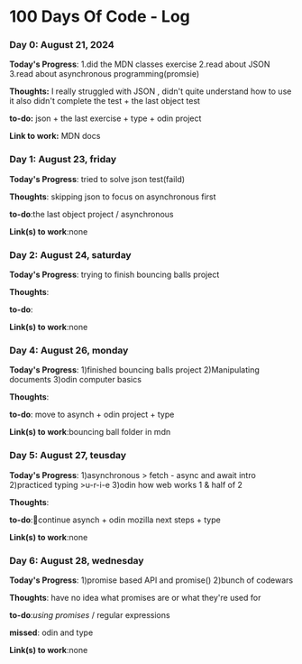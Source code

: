 # 100 Days Of Code - Log

### Day 0: August 21, 2024 


**Today's Progress**: 1.did the MDN classes exercise 2.read about JSON 3.read about asynchronous programming(promsie)

**Thoughts:** I really struggled with JSON , didn't quite understand how to use it also didn't complete the test + the last object test

**to-do:** json + the last exercise + type + odin project

**Link to work:** MDN docs




### Day 1: August 23, friday

**Today's Progress**: tried to solve json test(faild)

**Thoughts**: skipping json to focus on asynchronous first

**to-do**:the last object project / asynchronous 

**Link(s) to work**:none




### Day 2: August 24, saturday

**Today's Progress**: trying to finish bouncing balls project

**Thoughts**: 

**to-do**:

**Link(s) to work**:none




### Day 4: August 26, monday

**Today's Progress**: 1)finished bouncing balls project   2)Manipulating documents    3)odin computer basics

**Thoughts**: 

**to-do**: move to asynch + odin project + type

**Link(s) to work**:bouncing ball folder in mdn




### Day 5: August 27, teusday

**Today's Progress**: 1)asynchronous > fetch - async and await intro     2)practiced typing >u-r-i-e      3)odin how web works 1 & half of 2

**Thoughts**: 

**to-do**:🥓continue asynch + odin mozilla next steps + type

**Link(s) to work**:none




### Day 6: August 28, wednesday

**Today's Progress**: 1)promise based API and promise()     2)bunch of codewars      

**Thoughts**: have no idea what promises are or what they're used for

**to-do**:*using promises* / regular expressions

**missed**: odin and type

**Link(s) to work**:none

